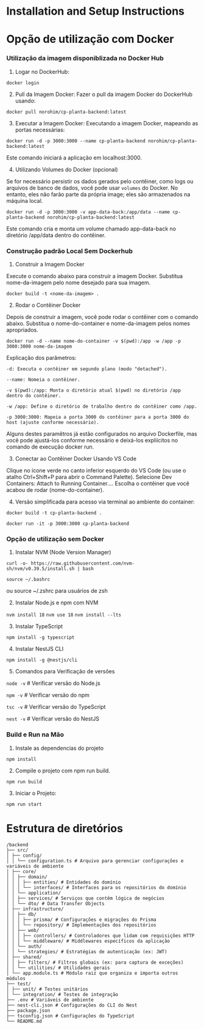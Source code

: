 # Installation and Setup Instructions

# Opção de utilização com Docker

### Utilização da imagem disponiblizada no Docker Hub

1. Logar no DockerHub:

`docker login`

2. Pull da Imagem Docker:
Fazer o pull da imagem Docker do DockerHub usando:

`docker pull norohim/cp-planta-backend:latest`

3. Executar a Imagem Docker:
Executando a imagem Docker, mapeando as portas necessárias:

`docker run -d -p 3000:3000 --name cp-planta-backend norohim/cp-planta-backend:latest`

Este comando iniciará a aplicação em localhost:3000.

4. Utilizando Volumes do Docker (opcional)

Se for necessário persistir os dados gerados pelo contêiner, como logs ou arquivos de banco de dados, você pode usar `volumes` do Docker. No entanto, eles não farão parte da própria image; eles são armazenados na máquina local.

`docker run -d -p 3000:3000 -v app-data-back:/app/data --name cp-planta-backend norohim/cp-planta-backend:latest`

Este comando cria e monta um volume chamado app-data-back no diretório /app/data dentro do contêiner.

### Construção padrão Local Sem Dockerhub

1. Construir a Imagem Docker

Execute o comando abaixo para construir a imagem Docker. Substitua nome-da-imagem pelo nome desejado para sua imagem.

`docker build -t <nome-da-imagem> .`

2. Rodar o Contêiner Docker

Depois de construir a imagem, você pode rodar o contêiner com o comando abaixo. Substitua o nome-do-container e nome-da-imagem pelos nomes apropriados.

`docker run -d --name nome-do-container -v $(pwd):/app -w /app -p 3000:3000 nome-da-imagem`

Explicação dos parâmetros:

`-d: Executa o contêiner em segundo plano (modo "detached").`

`--name: Nomeia o contêiner.`

`-v $(pwd):/app: Monta o diretório atual $(pwd) no diretório /app dentro do contêiner.`

`-w /app: Define o diretório de trabalho dentro do contêiner como /app.`

`-p 3000:3000: Mapeia a porta 3000 do contêiner para a porta 3000 do host (ajuste conforme necessário).`


Alguns destes paramêtros já estão configurados no arquivo Dockerfile, mas você pode ajustá-los conforme necessário e deixá-los expliícitos no comando de execução docker run.

3. Conectar ao Contêiner Docker Usando VS Code

Clique no ícone verde no canto inferior esquerdo do VS Code (ou use o atalho Ctrl+Shift+P para abrir o Command Palette).
Selecione Dev Containers: Attach to Running Container....
Escolha o contêiner que você acabou de rodar (nome-do-container).

4. Versão simplificada para acesso via terminal ao ambiente do container:

`docker build -t cp-planta-backend .`

`docker run -it -p 3000:3000 cp-planta-backend`

### Opção de utilização sem Docker

1. Instalar NVM (Node Version Manager)

`curl -o- https://raw.githubusercontent.com/nvm-sh/nvm/v0.39.5/install.sh | bash`

`source ~/.bashrc `

ou source ~/.zshrc para usuários de zsh

2. Instalar Node.js e npm com NVM

`nvm install 18`
`nvm use 18`
`nvm install --lts`

3. Instalar TypeScript

`npm install -g typescript`

4. Instalar NestJS CLI

`npm install -g @nestjs/cli`

5. Comandos para Verificação de versões

`node -v`  # Verificar versão do Node.js

`npm -v`   # Verificar versão do npm

`tsc -v`   # Verificar versão do TypeScript

`nest -v` # Verificar versão do NestJS

### Build e Run na Mão

1. Instale as dependencias do projeto

`npm install`

2. Compile o projeto com npm run build.

`npm run build`

3. Iniciar o Projeto:

`npm run start`

# Estrutura de diretórios
```
/backend
├── src/
│ ├── config/
│ │ └── configuration.ts # Arquivo para gerenciar configurações e variáveis de ambiente
│ ├── core/
│ │ ├── domain/
│ │ │ ├── entities/ # Entidades do domínio
│ │ │ └── interfaces/ # Interfaces para os repositórios do domínio
│ │ └── application/
│ │ ├── services/ # Serviços que contêm lógica de negócios
│ │ └── dto/ # Data Transfer Objects
│ ├── infrastructure/
│ │ ├── db/
│ │ │ ├── prisma/ # Configurações e migrações do Prisma
│ │ │ └── repository/ # Implementações dos repositórios
│ │ ├── web/
│ │ │ ├── controllers/ # Controladores que lidam com requisições HTTP
│ │ │ └── middleware/ # Middlewares específicos da aplicação
│ │ └── auth/
│ │ └── strategies/ # Estratégias de autenticação (ex: JWT)
│ ├── shared/
│ │ ├── filters/ # Filtros globais (ex: para captura de exceções)
│ │ └── utilities/ # Utilidades gerais
│ └── app.module.ts # Módulo raiz que organiza e importa outros módulos
├── test/
│ ├── unit/ # Testes unitários
│ └── integration/ # Testes de integração
├── .env # Variáveis de ambiente
├── nest-cli.json # Configurações do CLI do Nest
├── package.json
├── tsconfig.json # Configurações do TypeScript
└── README.md
```